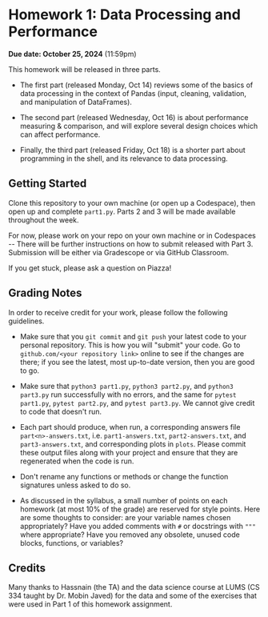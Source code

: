 # Homework 1: Data Processing and Performance

**Due date: October 25, 2024** (11:59pm)

This homework will be released in three parts.

- The first part (released Monday, Oct 14)
reviews some of the basics of data processing
in the context of Pandas
(input, cleaning, validation, and manipulation of DataFrames).

- The second part (released Wednesday, Oct 16)
is about performance measuring & comparison, and
will explore several design choices which can affect performance.

- Finally, the third part (released Friday, Oct 18)
is a shorter part about programming in the shell,
and its relevance to data processing.

## Getting Started

Clone this repository to your own machine (or open up a Codespace),
then open up and complete `part1.py`.
Parts 2 and 3 will be made available throughout the week.

For now, please work on your repo on your own machine or in Codespaces
-- There will be further instructions on how to submit released with Part 3.
Submission will be either via Gradescope or via GitHub Classroom.

If you get stuck, please ask a question on Piazza!

## Grading Notes

In order to receive credit for your work, please follow the following guidelines.

- Make sure that you `git commit` and `git push` your latest code to your personal repository. This is how you will "submit" your code. Go to `github.com/<your repository link>` online to see if the changes are there; if you see the latest, most up-to-date version, then you are good to go.

- Make sure that `python3 part1.py`, `python3 part2.py`, and `python3 part3.py` run successfully with no errors, and the same for
`pytest part1.py`, `pytest part2.py`, and `pytest part3.py`.
We cannot give credit to code that doesn't run.

- Each part should produce, when run, a corresponding answers file `part<n>-answers.txt`, i.e. `part1-answers.txt`, `part2-answers.txt`, and `part3-answers.txt`,
and corresponding plots in `plots`.
Please commit these output files along with your project and ensure that they
are regenerated when the code is run.

- Don't rename any functions or methods or change the function signatures
  unless asked to do so.

- As discussed in the syllabus, a small number of points on each homework (at most 10% of the grade) are reserved for style points. Here are some thoughts to consider: are your variable names chosen appropriately? Have you added comments with `#` or docstrings with `"""` where appropriate? Have you removed any obsolete, unused code blocks, functions, or variables?

## Credits

Many thanks to Hassnain (the TA)
and the data science course at LUMS (CS 334 taught by Dr. Mobin Javed)
for the data and some of the exercises that were used in Part 1 of this homework assignment.

